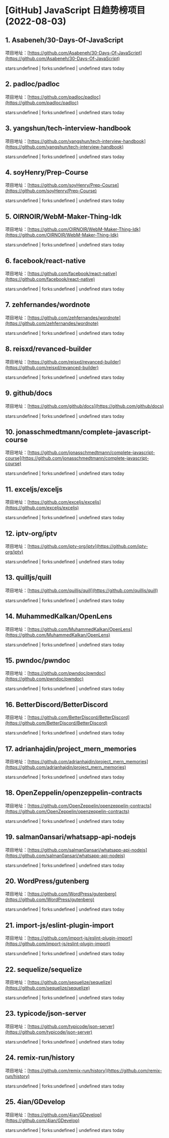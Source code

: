 # [GitHub] JavaScript 日趋势榜项目(2022-08-03)

## 1. Asabeneh/30-Days-Of-JavaScript 

项目地址：[https://github.com/Asabeneh/30-Days-Of-JavaScript](https://github.com/Asabeneh/30-Days-Of-JavaScript)

stars:undefined | forks:undefined | undefined stars today 



## 2. padloc/padloc 

项目地址：[https://github.com/padloc/padloc](https://github.com/padloc/padloc)

stars:undefined | forks:undefined | undefined stars today 



## 3. yangshun/tech-interview-handbook 

项目地址：[https://github.com/yangshun/tech-interview-handbook](https://github.com/yangshun/tech-interview-handbook)

stars:undefined | forks:undefined | undefined stars today 



## 4. soyHenry/Prep-Course 

项目地址：[https://github.com/soyHenry/Prep-Course](https://github.com/soyHenry/Prep-Course)

stars:undefined | forks:undefined | undefined stars today 



## 5. OIRNOIR/WebM-Maker-Thing-Idk 

项目地址：[https://github.com/OIRNOIR/WebM-Maker-Thing-Idk](https://github.com/OIRNOIR/WebM-Maker-Thing-Idk)

stars:undefined | forks:undefined | undefined stars today 



## 6. facebook/react-native 

项目地址：[https://github.com/facebook/react-native](https://github.com/facebook/react-native)

stars:undefined | forks:undefined | undefined stars today 



## 7. zehfernandes/wordnote 

项目地址：[https://github.com/zehfernandes/wordnote](https://github.com/zehfernandes/wordnote)

stars:undefined | forks:undefined | undefined stars today 



## 8. reisxd/revanced-builder 

项目地址：[https://github.com/reisxd/revanced-builder](https://github.com/reisxd/revanced-builder)

stars:undefined | forks:undefined | undefined stars today 



## 9. github/docs 

项目地址：[https://github.com/github/docs](https://github.com/github/docs)

stars:undefined | forks:undefined | undefined stars today 



## 10. jonasschmedtmann/complete-javascript-course 

项目地址：[https://github.com/jonasschmedtmann/complete-javascript-course](https://github.com/jonasschmedtmann/complete-javascript-course)

stars:undefined | forks:undefined | undefined stars today 



## 11. exceljs/exceljs 

项目地址：[https://github.com/exceljs/exceljs](https://github.com/exceljs/exceljs)

stars:undefined | forks:undefined | undefined stars today 



## 12. iptv-org/iptv 

项目地址：[https://github.com/iptv-org/iptv](https://github.com/iptv-org/iptv)

stars:undefined | forks:undefined | undefined stars today 



## 13. quilljs/quill 

项目地址：[https://github.com/quilljs/quill](https://github.com/quilljs/quill)

stars:undefined | forks:undefined | undefined stars today 



## 14. MuhammedKalkan/OpenLens 

项目地址：[https://github.com/MuhammedKalkan/OpenLens](https://github.com/MuhammedKalkan/OpenLens)

stars:undefined | forks:undefined | undefined stars today 



## 15. pwndoc/pwndoc 

项目地址：[https://github.com/pwndoc/pwndoc](https://github.com/pwndoc/pwndoc)

stars:undefined | forks:undefined | undefined stars today 



## 16. BetterDiscord/BetterDiscord 

项目地址：[https://github.com/BetterDiscord/BetterDiscord](https://github.com/BetterDiscord/BetterDiscord)

stars:undefined | forks:undefined | undefined stars today 



## 17. adrianhajdin/project_mern_memories 

项目地址：[https://github.com/adrianhajdin/project_mern_memories](https://github.com/adrianhajdin/project_mern_memories)

stars:undefined | forks:undefined | undefined stars today 



## 18. OpenZeppelin/openzeppelin-contracts 

项目地址：[https://github.com/OpenZeppelin/openzeppelin-contracts](https://github.com/OpenZeppelin/openzeppelin-contracts)

stars:undefined | forks:undefined | undefined stars today 



## 19. salman0ansari/whatsapp-api-nodejs 

项目地址：[https://github.com/salman0ansari/whatsapp-api-nodejs](https://github.com/salman0ansari/whatsapp-api-nodejs)

stars:undefined | forks:undefined | undefined stars today 



## 20. WordPress/gutenberg 

项目地址：[https://github.com/WordPress/gutenberg](https://github.com/WordPress/gutenberg)

stars:undefined | forks:undefined | undefined stars today 



## 21. import-js/eslint-plugin-import 

项目地址：[https://github.com/import-js/eslint-plugin-import](https://github.com/import-js/eslint-plugin-import)

stars:undefined | forks:undefined | undefined stars today 



## 22. sequelize/sequelize 

项目地址：[https://github.com/sequelize/sequelize](https://github.com/sequelize/sequelize)

stars:undefined | forks:undefined | undefined stars today 



## 23. typicode/json-server 

项目地址：[https://github.com/typicode/json-server](https://github.com/typicode/json-server)

stars:undefined | forks:undefined | undefined stars today 



## 24. remix-run/history 

项目地址：[https://github.com/remix-run/history](https://github.com/remix-run/history)

stars:undefined | forks:undefined | undefined stars today 



## 25. 4ian/GDevelop 

项目地址：[https://github.com/4ian/GDevelop](https://github.com/4ian/GDevelop)

stars:undefined | forks:undefined | undefined stars today 



